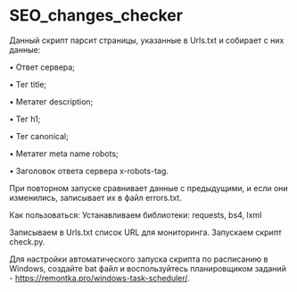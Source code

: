 # SEO_changes_checker
Данный скрипт парсит страницы, указанные в Urls.txt и собирает с них данные:

•	Ответ сервера;

•	Тег title;

•	Метатег description;

•	Тег h1;

•	Тег canonical;

•	Метатег meta name robots;

•	Заголовок ответа сервера x-robots-tag.


При повторном запуске сравнивает данные с предыдущими, и если они изменились, записывает их в файл errors.txt.

Как пользоваться:
Устанавливаем библиотеки:
requests, bs4, lxml

Записываем в Urls.txt список URL для мониторинга.
Запускаем скрипт check.py.

Для настройки автоматического запуска скрипта по расписанию в Windows, создайте bat файл и воспользуйтесь планировщиком заданий - https://remontka.pro/windows-task-scheduler/.

